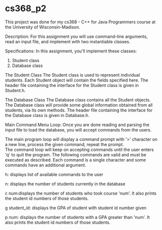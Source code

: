 # cs368_p2

This project was done for my cs368 - C++ for Java Programmers course at the University of Wisconsin-Madison.

Description:
For this assignment you will use command-line arguments, read an input file, and implement with two instantiable classes. 

Specifications:
In this assignment, you'll implement these classes: 
1. Student class
2. Database class

The Student Class
The Student class is used to represent individual students. Each Student object will contain the fields specified here. 
The header file containing the interface for the Student class is given in Student.h. 

The Database Class
The Database class contains all the Student objects. The Database class will provide some global information obtained from all students, 
via its own methods. The header file containing the interface for the Database class is given in Database.h.

Main Command Menu Loop:
Once you are done reading and parsing the input file to load the database, you will accept commands from the users. 

The main program loop will display a command prompt with '>' character on a new line, process the given command, repeat the prompt.  
The command loop will keep on accepting commands until the user enters 'q' to quit the program. The following commands are valid and 
must be executed as described. Each command is a single character and some commands have an additional argument.

h: displays list of available commands to the user

n: displays the number of students currently in the database

c num:displays the number of students who took course 'num'. It also prints the student id numbers of those students.

g student_id: displays the GPA of student with student id number given

p num: displays the number of students with a GPA greater than 'num'. It also prints the student id numbers of those students.
